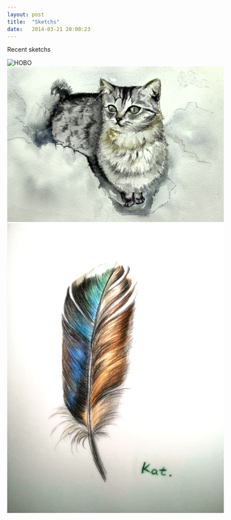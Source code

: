 ```yaml
---
layout: post
title:  "Sketchs"
date:   2014-03-21 20:00:23
---
```


Recent sketchs

![HOBO](/images/2014-03-21-1.jpg)
![cat](/images/2014-03-21-2.JPG)
![feather](/images/2014-03-21-3.jpg)